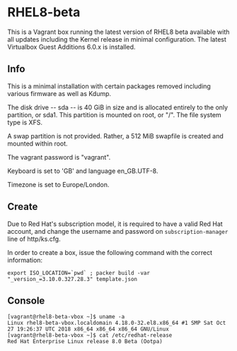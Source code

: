 # RHEL8-beta

This is a Vagrant box running the latest version of RHEL8 beta available with 
all updates including the Kernel release in minimal configuration. The 
latest Virtualbox Guest Additions 6.0.x is installed. 

## Info

This is a minimal installation with certain packages removed including 
various firmware as well as Kdump.

The disk drive -- sda -- is 40 GiB in size and is allocated entirely to
the only partition, or sda1. This partition is mounted on root, or "/".
The file system type is XFS.

A swap partition is not provided. Rather, a 512 MiB swapfile is created 
and mounted within root.

The vagrant password is "vagrant". 

Keyboard is set to 'GB' and language en_GB.UTF-8.

Timezone is set to Europe/London.

## Create
Due to Red Hat's subscription model, it is required to have a valid Red Hat
account, and change the username and password on `subscription-manager` line 
of http/ks.cfg.

In order to create a box, issue the following command with the correct information:
```
export ISO_LOCATION=`pwd` ; packer build -var "_version_=3.10.0.327.28.3" template.json
```

## Console
```
[vagrant@rhel8-beta-vbox ~]$ uname -a
Linux rhel8-beta-vbox.localdomain 4.18.0-32.el8.x86_64 #1 SMP Sat Oct 27 19:26:37 UTC 2018 x86_64 x86_64 x86_64 GNU/Linux
[vagrant@rhel8-beta-vbox ~]$ cat /etc/redhat-release
Red Hat Enterprise Linux release 8.0 Beta (Ootpa)
```
